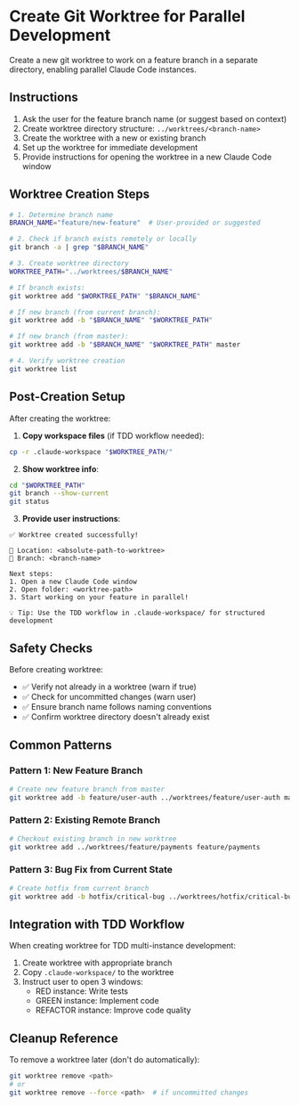 # Create Git Worktree for Parallel Development

Create a new git worktree to work on a feature branch in a separate directory, enabling parallel Claude Code instances.

## Instructions

1. Ask the user for the feature branch name (or suggest based on context)
2. Create worktree directory structure: `../worktrees/<branch-name>`
3. Create the worktree with a new or existing branch
4. Set up the worktree for immediate development
5. Provide instructions for opening the worktree in a new Claude Code window

## Worktree Creation Steps

```bash
# 1. Determine branch name
BRANCH_NAME="feature/new-feature"  # User-provided or suggested

# 2. Check if branch exists remotely or locally
git branch -a | grep "$BRANCH_NAME"

# 3. Create worktree directory
WORKTREE_PATH="../worktrees/$BRANCH_NAME"

# If branch exists:
git worktree add "$WORKTREE_PATH" "$BRANCH_NAME"

# If new branch (from current branch):
git worktree add -b "$BRANCH_NAME" "$WORKTREE_PATH"

# If new branch (from master):
git worktree add -b "$BRANCH_NAME" "$WORKTREE_PATH" master

# 4. Verify worktree creation
git worktree list
```

## Post-Creation Setup

After creating the worktree:

1. **Copy workspace files** (if TDD workflow needed):
```bash
cp -r .claude-workspace "$WORKTREE_PATH/"
```

2. **Show worktree info**:
```bash
cd "$WORKTREE_PATH"
git branch --show-current
git status
```

3. **Provide user instructions**:
```
✅ Worktree created successfully!

📁 Location: <absolute-path-to-worktree>
🌿 Branch: <branch-name>

Next steps:
1. Open a new Claude Code window
2. Open folder: <worktree-path>
3. Start working on your feature in parallel!

💡 Tip: Use the TDD workflow in .claude-workspace/ for structured development
```

## Safety Checks

Before creating worktree:
- ✅ Verify not already in a worktree (warn if true)
- ✅ Check for uncommitted changes (warn user)
- ✅ Ensure branch name follows naming conventions
- ✅ Confirm worktree directory doesn't already exist

## Common Patterns

### Pattern 1: New Feature Branch
```bash
# Create new feature branch from master
git worktree add -b feature/user-auth ../worktrees/feature/user-auth master
```

### Pattern 2: Existing Remote Branch
```bash
# Checkout existing branch in new worktree
git worktree add ../worktrees/feature/payments feature/payments
```

### Pattern 3: Bug Fix from Current State
```bash
# Create hotfix from current branch
git worktree add -b hotfix/critical-bug ../worktrees/hotfix/critical-bug
```

## Integration with TDD Workflow

When creating worktree for TDD multi-instance development:

1. Create worktree with appropriate branch
2. Copy `.claude-workspace/` to the worktree
3. Instruct user to open 3 windows:
   - RED instance: Write tests
   - GREEN instance: Implement code
   - REFACTOR instance: Improve code quality

## Cleanup Reference

To remove a worktree later (don't do automatically):
```bash
git worktree remove <path>
# or
git worktree remove --force <path>  # if uncommitted changes
```

